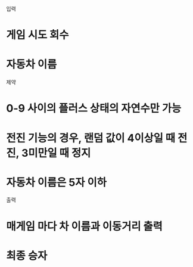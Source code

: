 입력
 # 게임 시도 회수
 # 자동차 이름

제약
 # 0-9 사이의 플러스 상태의 자연수만 가능
 # 전진 기능의 경우, 랜덤 값이 4이상일 때 전진, 3미만일 때 정지
 # 자동차 이름은 5자 이하

출력
 # 매게임 마다 차 이름과 이동거리 출력
 # 최종 승자 
 